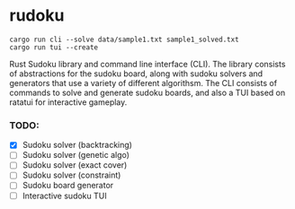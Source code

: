 # rudoku
```
cargo run cli --solve data/sample1.txt sample1_solved.txt
cargo run tui --create
```
Rust Sudoku library and command line interface (CLI). The library consists of abstractions for the sudoku board, along with sudoku solvers and generators that use a variety of different algorithsm. The CLI consists of commands to solve and generate sudoku boards, and also a TUI based on ratatui for interactive gameplay. 

### TODO:
- [X] Sudoku solver (backtracking)
- [ ] Sudoku solver (genetic algo)
- [ ] Sudoku solver (exact cover)
- [ ] Sudoku solver (constraint)
- [ ] Sudoku board generator
- [ ] Interactive sudoku TUI
